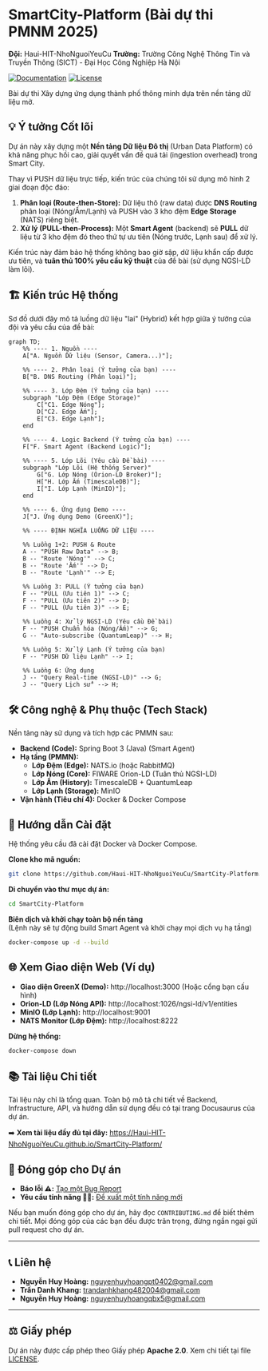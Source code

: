 # SmartCity-Platform (Bài dự thi PMNM 2025)

**Đội:** Haui-HIT-NhoNguoiYeuCu
**Trường:** Trường Công Nghệ Thông Tin và Truyền Thông (SICT) - Đại Học Công Nghiệp Hà Nội

[![Documentation](https://img.shields.io/badge/Documentation-View_Site-blue?style=for-the-badge)](https://Haui-HIT-NhoNguoiYeuCu.github.io/SmartCity-Platform/)
[![License](https://img.shields.io/badge/License-Apache_2.0-yellow.svg?style=for-the-badge)](./LICENSE)

Bài dự thi Xây dựng ứng dụng thành phố thông minh dựa trên nền tảng dữ liệu mở.

## 💡 Ý tưởng Cốt lõi

Dự án này xây dựng một **Nền tảng Dữ liệu Đô thị** (Urban Data Platform) có khả năng phục hồi cao, giải quyết vấn đề quá tải (ingestion overhead) trong Smart City.

Thay vì PUSH dữ liệu trực tiếp, kiến trúc của chúng tôi sử dụng mô hình 2 giai đoạn độc đáo:

1. **Phân loại (Route-then-Store):** Dữ liệu thô (raw data) được **DNS Routing** phân loại (Nóng/Ấm/Lạnh) và PUSH vào 3 kho đệm **Edge Storage** (NATS) riêng biệt.  
2. **Xử lý (PULL-then-Process):** Một **Smart Agent** (backend) sẽ **PULL** dữ liệu từ 3 kho đệm đó theo thứ tự ưu tiên (Nóng trước, Lạnh sau) để xử lý.

Kiến trúc này đảm bảo hệ thống không bao giờ sập, dữ liệu khẩn cấp được ưu tiên, và **tuân thủ 100% yêu cầu kỹ thuật** của đề bài (sử dụng NGSI-LD làm lõi).

## 🏗️ Kiến trúc Hệ thống

Sơ đồ dưới đây mô tả luồng dữ liệu "lai" (Hybrid) kết hợp giữa ý tưởng của đội và yêu cầu của đề bài:

```mermaid
graph TD;
    %% ---- 1. Nguồn ----
    A["A. Nguồn Dữ liệu (Sensor, Camera...)"];
    
    %% ---- 2. Phân loại (Ý tưởng của bạn) ----
    B["B. DNS Routing (Phân loại)"];
    
    %% ---- 3. Lớp Đệm (Ý tưởng của bạn) ----
    subgraph "Lớp Đệm (Edge Storage)"
        C["C1. Edge Nóng"];
        D["C2. Edge Ấm"];
        E["C3. Edge Lạnh"];
    end

    %% ---- 4. Logic Backend (Ý tưởng của bạn) ----
    F["F. Smart Agent (Backend Logic)"];

    %% ---- 5. Lớp Lõi (Yêu cầu Đề bài) ----
    subgraph "Lớp Lõi (Hệ thống Server)"
        G["G. Lớp Nóng (Orion-LD Broker)"];
        H["H. Lớp Ấm (TimescaleDB)"];
        I["I. Lớp Lạnh (MinIO)"];
    end

    %% ---- 6. Ứng dụng Demo ----
    J["J. Ứng dụng Demo (GreenX)"];

    %% ---- ĐỊNH NGHĨA LUỒNG DỮ LIỆU ----
    
    %% Luồng 1+2: PUSH & Route
    A -- "PUSH Raw Data" --> B;
    B -- "Route 'Nóng'" --> C;
    B -- "Route 'Ấm'" --> D;
    B -- "Route 'Lạnh'" --> E;

    %% Luồng 3: PULL (Ý tưởng của bạn)
    F -- "PULL (Ưu tiên 1)" --> C;
    F -- "PULL (Ưu tiên 2)" --> D;
    F -- "PULL (Ưu tiên 3)" --> E;
    
    %% Luồng 4: Xử lý NGSI-LD (Yêu cầu Đề bài)
    F -- "PUSH Chuẩn hóa (Nóng/Ấm)" --> G;
    G -- "Auto-subscribe (QuantumLeap)" --> H;
    
    %% Luồng 5: Xử lý Lạnh (Ý tưởng của bạn)
    F -- "PUSH Dữ liệu Lạnh" --> I;

    %% Luồng 6: Ứng dụng
    J -- "Query Real-time (NGSI-LD)" --> G;
    J -- "Query Lịch sử" --> H;
```
## 🛠️ Công nghệ & Phụ thuộc (Tech Stack)

Nền tảng này sử dụng và tích hợp các PMMN sau:

- **Backend (Code):** Spring Boot 3 (Java) (Smart Agent)  
- **Hạ tầng (PMMN):**
  - **Lớp Đệm (Edge):** NATS.io (hoặc RabbitMQ)  
  - **Lớp Nóng (Core):** FIWARE Orion-LD (Tuân thủ NGSI-LD)  
  - **Lớp Ấm (History):** TimescaleDB + QuantumLeap  
  - **Lớp Lạnh (Storage):** MinIO  
- **Vận hành (Tiêu chí 4):** Docker & Docker Compose

## 🚀 Hướng dẫn Cài đặt

Hệ thống yêu cầu đã cài đặt Docker và Docker Compose.

**Clone kho mã nguồn:**
```bash
git clone https://github.com/Haui-HIT-NhoNguoiYeuCu/SmartCity-Platform.git
```

**Di chuyển vào thư mục dự án:**
```bash
cd SmartCity-Platform
```

**Biên dịch và khởi chạy toàn bộ nền tảng**  
(Lệnh này sẽ tự động build Smart Agent và khởi chạy mọi dịch vụ hạ tầng)
```bash
docker-compose up -d --build
```

## 🌐 Xem Giao diện Web (Ví dụ)

- **Giao diện GreenX (Demo):** http://localhost:3000 (Hoặc cổng bạn cấu hình)  
- **Orion-LD (Lớp Nóng API):** http://localhost:1026/ngsi-ld/v1/entities  
- **MinIO (Lớp Lạnh):** http://localhost:9001  
- **NATS Monitor (Lớp Đệm):** http://localhost:8222  

**Dừng hệ thống:**
```bash
docker-compose down
```

## 📚 Tài liệu Chi tiết

Tài liệu này chỉ là tổng quan. Toàn bộ mô tả chi tiết về Backend, Infrastructure, API, và hướng dẫn sử dụng đều có tại trang Docusaurus của dự án.

➡️ **Xem tài liệu đầy đủ tại đây:** https://Haui-HIT-NhoNguoiYeuCu.github.io/SmartCity-Platform/




## 🤝 Đóng góp cho Dự án

* **Báo lỗi ⚠️:** [Tạo một Bug Report](https://github.com/Haui-HIT-NhoNguoiYeuCu/open-linked-hub/issues/new?assignees=&labels=bug&template=bug_report.md&title=%5BBUG%5D)
* **Yêu cầu tính năng 👩‍💻:** [Đề xuất một tính năng mới](https://github.com/Haui-HIT-NhoNguoiYeuCu/open-linked-hub/issues/new?assignees=&labels=enhancement&template=feature_request.md&title=%5BFEAT%5D)

Nếu bạn muốn đóng góp cho dự án, hãy đọc `CONTRIBUTING.md` để biết thêm chi tiết.
Mọi đóng góp của các bạn đều được trân trọng, đừng ngần ngại gửi pull request cho dự án.

---

## 📞 Liên hệ

* **Nguyễn Huy Hoàng:** nguyenhuyhoangpt0402@gmail.com
* **Trần Danh Khang:** trandanhkhang482004@gmail.com
* **Nguyễn Huy Hoàng:** nguyenhuyhoangqbx5@gmail.com

---
## ⚖️ Giấy phép

Dự án này được cấp phép theo Giấy phép **Apache 2.0**. Xem chi tiết tại file [LICENSE](./LICENSE).
